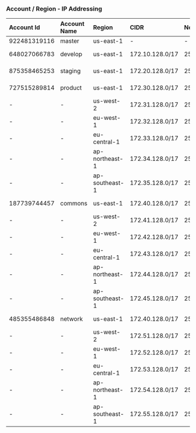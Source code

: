 ### Account / Region - IP Addressing
| Account Id   | Account Name | Region         | CIDR            | Net Mask      | Range                         | Usable                        | Hosts |
| :----------- | :----------- | :------------- | :-------------- | :------------ | :---------------------------- | :---------------------------- | :---- |
| 922481319116 | master       | us-east-1      | -               | -             | -                             | -                             | -     |
| 648027066783 | develop      | us-east-1      | 172.10.128.0/17 | 255.255.128.0 | 172.10.128.0 - 172.10.255.255 | 172.10.128.1 - 172.10.255.254 | 32768 |
| 875358465253 | staging      | us-east-1      | 172.20.128.0/17 | 255.255.128.0 | 172.20.128.0 - 172.20.255.255 | 172.20.128.1 - 172.20.255.254 | 32768 |
| 727515289814 | product      | us-east-1      | 172.30.128.0/17 | 255.255.128.0 | 172.30.128.0 - 172.30.255.255 | 172.30.128.1 - 172.30.255.254 | 32768 |
| -            | -            | us-west-2      | 172.31.128.0/17 | 255.255.128.0 | 172.31.128.0 - 172.31.255.255 | 172.31.128.1 - 172.31.255.254 | 32768 |
| -            | -            | eu-west-1      | 172.32.128.0/17 | 255.266.128.0 | 172.32.128.0 - 172.32.255.255 | 172.32.128.1 - 172.32.255.254 | 32768 |
| -            | -            | eu-central-1   | 172.33.128.0/17 | 255.255.128.0 | 172.33.128.0 - 172.33.255.255 | 172.33.128.1 - 172.33.255.254 | 32768 |
| -            | -            | ap-northeast-1 | 172.34.128.0/17 | 255.255.128.0 | 172.34.128.0 - 172.34.255.255 | 172.34.128.1 - 172.34.255.254 | 32768 |
| -            | -            | ap-southeast-1 | 172.35.128.0/17 | 255.255.128.0 | 172.35.128.0 - 172.35.255.255 | 172.35.128.1 - 172.35.255.254 | 32768 |
| 187739744457 | commons      | us-east-1      | 172.40.128.0/17 | 255.255.128.0 | 172.40.128.0 - 172.40.255.255 | 172.40.128.1 - 172.40.255.254 | 32768 |
| -            | -            | us-west-2      | 172.41.128.0/17 | 255.255.128.0 | 172.41.128.0 - 172.41.255.255 | 172.41.128.1 - 172.41.255.254 | 32768 |
| -            | -            | eu-west-1      | 172.42.128.0/17 | 255.266.128.0 | 172.42.128.0 - 172.42.255.255 | 172.42.128.1 - 172.42.255.254 | 32768 |
| -            | -            | eu-central-1   | 172.43.128.0/17 | 255.255.128.0 | 172.43.128.0 - 172.43.255.255 | 172.43.128.1 - 172.43.255.254 | 32768 |
| -            | -            | ap-northeast-1 | 172.44.128.0/17 | 255.255.128.0 | 172.44.128.0 - 172.44.255.255 | 172.44.128.1 - 172.44.255.254 | 32768 |
| -            | -            | ap-southeast-1 | 172.45.128.0/17 | 255.255.128.0 | 172.45.128.0 - 172.45.255.255 | 172.45.128.1 - 172.25.255.254 | 32768 |
| 485355486848 | network      | us-east-1      | 172.40.128.0/17 | 255.255.128.0 | 172.50.128.0 - 172.50.255.255 | 172.50.128.1 - 172.50.255.254 | 32768 |
| -            | -            | us-west-2      | 172.51.128.0/17 | 255.255.128.0 | 172.51.128.0 - 172.51.255.255 | 172.51.128.1 - 172.51.255.254 | 32768 |
| -            | -            | eu-west-1      | 172.52.128.0/17 | 255.266.128.0 | 172.52.128.0 - 172.52.255.255 | 172.52.128.1 - 172.52.255.254 | 32768 |
| -            | -            | eu-central-1   | 172.53.128.0/17 | 255.255.128.0 | 172.53.128.0 - 172.53.255.255 | 172.53.128.1 - 172.53.255.254 | 32768 |
| -            | -            | ap-northeast-1 | 172.54.128.0/17 | 255.255.128.0 | 172.54.128.0 - 172.54.255.255 | 172.54.128.1 - 172.54.255.254 | 32768 |
| -            | -            | ap-southeast-1 | 172.55.128.0/17 | 255.255.128.0 | 172.55.128.0 - 172.55.255.255 | 172.55.128.1 - 172.55.255.254 | 32768 |
